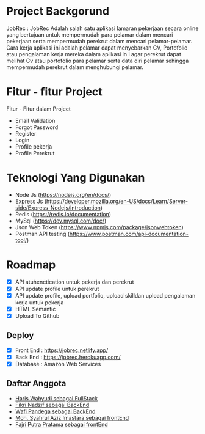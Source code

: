 # Project Backgorund

JobRec :
JobRec Adalah salah satu aplikasi lamaran pekerjaan secara online yang bertujuan untuk mempermudah para pelamar dalam mencari pekerjaan serta mempermudah perekrut
dalam mencari pelamar-pelamar. Cara kerja aplikasi ini adalah pelamar dapat menyebarkan CV, Portofolio atau pengalaman kerja mereka dalam aplikasi in
i agar perekrut dapat melihat Cv atau portofolio para pelamar serta data diri pelamar sehingga mempermudah perekrut dalam menghubungi pelamar.

# Fitur - fitur Project

Fitur - Fitur dalam Project

- Email Validation
- Forgot Password
- Register
- Login
- Profile pekerja
- Profile Perekrut

# Teknologi Yang Digunakan

- Node Js (https://nodejs.org/en/docs/)
- Express Js (https://developer.mozilla.org/en-US/docs/Learn/Server-side/Express_Nodejs/Introduction)
- Redis (https://redis.io/documentation)
- MySql (https://dev.mysql.com/doc/)
- Json Web Token (https://www.npmjs.com/package/jsonwebtoken)
- Postman API testing (https://www.postman.com/api-documentation-tool/)

# Roadmap

- [x] API atuhenctication untuk pekerja dan perekrut
- [x] API update profile untuk perekrut
- [x] API update profile, upload portfolio, upload skilldan upload pengalaman kerja untuk pekerja
- [x] HTML Semantic
- [x] Upload To Github

## Deploy

- [x] Front End : https://jobrec.netlify.app/
- [x] Back End : https://jobrec.herokuapp.com/
- [x] Database : Amazon Web Services

## Daftar Anggota

- [Haris Wahyudi sebagai FullStack](https://github.com/HariisV)
- [Fikri Nadzif sebagai BackEnd](https://github.com/LepakBoy)
- [Wafi Pandega sebagai BackEnd](https://github.com/wafidega)
- [Moh. Syahrul Aziz Imastara sebagai frontEnd](https://github.com/AzizImastara)
- [Fajri Putra Pratama sebagai frontEnd](https://github.com/fajriputra)
